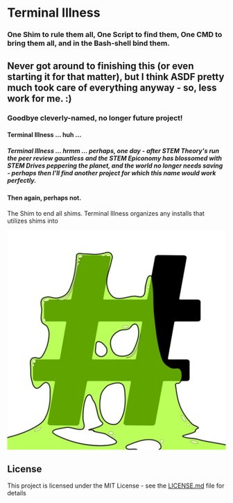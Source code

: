 # Terminal Illness
### One Shim to rule them all, One Script to find them, One CMD to bring them all, and in the Bash-shell bind them.

## Never got around to finishing this (or even starting it for that matter), but I think ASDF pretty much took care of everything anyway - so, less work for me. :)
### Goodbye cleverly-named, no longer future project!
#### Terminal Illness ... huh ...
##### Terminal Illness ... hrmm ... perhaps, one day - after STEM Theory's run the peer review gauntless and the STEM Epiconomy has blossomed with STEM Drives peppering the planet, and the world no longer needs saving - perhaps then I'll find another project for which this name would work perfectly.
#### Then again, perhaps not.

The Shim to end all shims.
Terminal Illness organizes any installs that utilizes shims
into 

<p align="center">
   <img src="/terminal_illness/images/hashed_logo.png">
</p>

## License

This project is licensed under the MIT License - see the [LICENSE.md](LICENSE.md) file for details



